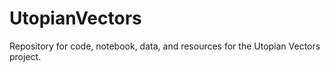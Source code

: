 # UtopianVectors
Repository for code, notebook, data, and resources for the Utopian Vectors project.
